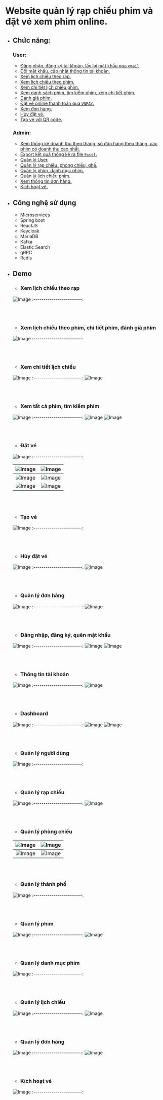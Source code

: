 # Website quản lý rạp chiếu phim và đặt vé xem phim online.

* ## Chức năng:
  ### User:
    - [Đăng nhập, đăng ký tài khoản, lấy lại mật khẩu qua `email`](#đăng-nhập-đăng-ký-quên-mật-khẩu).
    - [Đổi mật khẩu, cập nhật thông tin tài khoản.](#thông-tin-tài-khoản)
    - [Xem lịch chiếu theo rạp.](#xem-lịch-chiếu-theo-rạp)
    - [Xem lịch chiếu theo phim.](#xem-lịch-chiếu-theo-phim-chi-tiết-phim-đánh-giá-phim)
    - [Xem chi tiết lịch chiếu phim.](#xem-chi-tiết-lịch-chiếu)
    - [Xem danh sách phim, tìm kiếm phim, xem chi tiết phim.](#xem-tất-cả-phim-tìm-kiếm-phim)
    - [Đánh giá phim.](#xem-lịch-chiếu-theo-phim-chi-tiết-phim-đánh-giá-phim)
    - [Đặt vé online thanh toán qua `VNPAY`.](#đặt-vé)
    - [Xem đơn hàng.](#quản-lý-đơn-hàng)
    - [Hủy đặt vé.](#hủy-đặt-vé)
    - [Tạo vé với QR code.](#tạo-vé)
  ### Admin:
    - [Xem thống kê doanh thu theo tháng, số đơn hàng theo tháng, các phim có doanh thu cao nhất.](#dashboard)
    - [Export kết quả thống kê ra file `Excel`.](#dashboard)
    - [Quản lý User.](#quản-lý-người-dùng)
    - [Quản lý rạp chiếu, phòng chiếu, ghế.](#quản-lý-rạp-chiếu)
    - [Quản lý phim, danh mục phim.](#quản-lý-phim)
    - [Quản lý lịch chiếu phim.](#quản-lý-lịch-chiếu)
    - [Xem thông tin đơn hàng.](#quản-lý-đơn-hàng-1)
    - [Kích hoạt vé.](#kích-hoạt-vé)
* ## Công nghệ sử dụng
    - Microservices
    - Spring boot
    - ReactJS
    - Keycloak
    - MariaDB
    - Kafka
    - Elastic Search
    - gRPC
    - Redis
* ## Demo
  - ### Xem lịch chiếu theo rạp
  ![Image](image/21.png)
  :------------------------:
    
  <br/><br/>
  
  - ### Xem lịch chiếu theo phim, chi tiết phim, đánh giá phim
  ![Image](image/43.png)
  :------------------------:
  
  <br/><br/>
  
  - ### Xem chi tiết lịch chiếu
  ![Image](image/22.png)
  :------------------------:
  ![Image](image/47.png)  
  
  <br/><br/>
  
  - ### Xem tất cả phim, tìm kiếm phim
  ![Image](image/42.png)
  :------------------------:
  ![Image](image/50.png)
  ![Image](image/48.png)

  <br/><br/>
  
  - ### Đặt vé
  ![Image](image/31.png)
  :------------------------:
  
  ![Image](image/32.png) | ![Image](image/33.png)
  :------------------------:|:-------------------------:
  ![Image](image/34.png) | ![Image](image/35.png)
  ![Image](image/36.png) | ![Image](image/37.png)
  
  <br/><br/>
  
  - ### Tạo vé
  ![Image](image/100.png)
  :------------------------:
    
  <br/><br/>
  
  - ### Hủy đặt vé
  ![Image](image/38.png)
  :------------------------:
  ![Image](image/40.png)
  
  <br/><br/>
  
  - ### Quản lý đơn hàng
  ![Image](image/36.png)
  :------------------------:
  ![Image](image/37.png)

  <br/><br/>
  
  - ### Đăng nhập, đăng ký, quên mật khẩu
  ![Image](image/44.png)
  :------------------------:
  ![Image](image/45.png)
  ![Image](image/46.png)
    
  <br/><br/>
  
  - ### Thông tin tài khoản
  ![Image](image/99.png)
  :------------------------:
  ![Image](image/41.png)
    
  <br/><br/>
  

  - ### Dashboard
  ![Image](image/1.png)
  :------------------------:
  ![Image](image/2.png)
  ![Image](image/3.png)
    
  <br/><br/>
  
  - ### Quản lý người dùng
  ![Image](image/5.png)
  :------------------------:
    
  <br/><br/>
  
  - ### Quản lý rạp chiếu
  ![Image](image/6.png)
  :------------------------:
  ![Image](image/7.png)
    
  <br/><br/>
  
  - ### Quản lý phòng chiếu
  ![Image](image/8.png) | ![Image](image/9.png)
  :------------------------:|:-------------------------:
  ![Image](image/10.png) | ![Image](image/11.png)
  
  <br/><br/>
  
  - ### Quản lý thành phố
  ![Image](image/13.png)
  :------------------------:
    
  <br/><br/>
  
  - ### Quản lý phim
  ![Image](image/14.png)
  :------------------------:
  ![Image](image/15.png)
  
  <br/><br/>
  
  - ### Quản lý danh mục phim
  ![Image](image/12.png)
  :------------------------:
    
  <br/><br/>
  
  - ### Quản lý lịch chiếu
  ![Image](image/16.png)
  :------------------------:
  ![Image](image/18.png)
    
  <br/><br/>
  
  - ### Quản lý đơn hàng
  ![Image](image/19.png)
  :------------------------:
  ![Image](image/20.png)
  
      
  <br/><br/>
  
  - ### Kích hoạt vé
  ![Image](image/98.png)
  :------------------------:

  <br/><br/>
  
